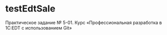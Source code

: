 # testEdtSale
Практическое задание № 5-01. Курс «Профессиональная разработка в 1С:EDT с использованием Git»
